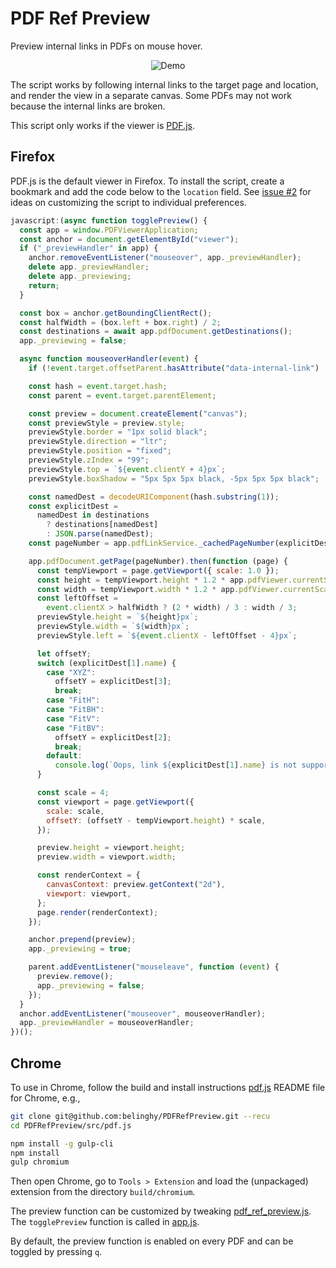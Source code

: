 # PDF Ref Preview

Preview internal links in PDFs on mouse hover.

<p align="center">
  <img title="Demo" src="https://raw.githubusercontent.com/belinghy/PDFRefPreview/assets/assets/demo.gif">
</p>

The script works by following internal links to the target page and location, and render the view in a separate canvas. Some PDFs may not work because the internal links are broken.

This script only works if the viewer is [PDF.js](https://github.com/mozilla/pdf.js/).

## Firefox

PDF.js is the default viewer in Firefox. To install the script, create a bookmark and add the code below to the `location` field.
See [issue #2](https://github.com/belinghy/PDFRefPreview/issues/2) for ideas on customizing the script to individual preferences.

```js
javascript:(async function togglePreview() {
  const app = window.PDFViewerApplication;
  const anchor = document.getElementById("viewer");
  if ("_previewHandler" in app) {
    anchor.removeEventListener("mouseover", app._previewHandler);
    delete app._previewHandler;
    delete app._previewing;
    return;
  }

  const box = anchor.getBoundingClientRect();
  const halfWidth = (box.left + box.right) / 2;
  const destinations = await app.pdfDocument.getDestinations();
  app._previewing = false;

  async function mouseoverHandler(event) {
    if (!event.target.offsetParent.hasAttribute("data-internal-link") || app._previewing) return;

    const hash = event.target.hash;
    const parent = event.target.parentElement;

    const preview = document.createElement("canvas");
    const previewStyle = preview.style;
    previewStyle.border = "1px solid black";
    previewStyle.direction = "ltr";
    previewStyle.position = "fixed";
    previewStyle.zIndex = "99";
    previewStyle.top = `${event.clientY + 4}px`;
    previewStyle.boxShadow = "5px 5px 5px black, -5px 5px 5px black";

    const namedDest = decodeURIComponent(hash.substring(1));
    const explicitDest =
      namedDest in destinations
        ? destinations[namedDest]
        : JSON.parse(namedDest);
    const pageNumber = app.pdfLinkService._cachedPageNumber(explicitDest[0]);

    app.pdfDocument.getPage(pageNumber).then(function (page) {
      const tempViewport = page.getViewport({ scale: 1.0 });
      const height = tempViewport.height * 1.2 * app.pdfViewer.currentScale;
      const width = tempViewport.width * 1.2 * app.pdfViewer.currentScale;
      const leftOffset =
        event.clientX > halfWidth ? (2 * width) / 3 : width / 3;
      previewStyle.height = `${height}px`;
      previewStyle.width = `${width}px`;
      previewStyle.left = `${event.clientX - leftOffset - 4}px`;

      let offsetY;
      switch (explicitDest[1].name) {
        case "XYZ":
          offsetY = explicitDest[3];
          break;
        case "FitH":
        case "FitBH":
        case "FitV":
        case "FitBV":
          offsetY = explicitDest[2];
          break;
        default:
          console.log(`Oops, link ${explicitDest[1].name} is not supported.`);
      }

      const scale = 4;
      const viewport = page.getViewport({
        scale: scale,
        offsetY: (offsetY - tempViewport.height) * scale,
      });

      preview.height = viewport.height;
      preview.width = viewport.width;

      const renderContext = {
        canvasContext: preview.getContext("2d"),
        viewport: viewport,
      };
      page.render(renderContext);
    });

    anchor.prepend(preview);
    app._previewing = true;

    parent.addEventListener("mouseleave", function (event) {
      preview.remove();
      app._previewing = false;
    });
  }
  anchor.addEventListener("mouseover", mouseoverHandler);
  app._previewHandler = mouseoverHandler;
})();
```

## Chrome

To use in Chrome, follow the build and install instructions [pdf.js](src/pdf.js/README.md) README file for Chrome, e.g.,

```sh
git clone git@github.com:belinghy/PDFRefPreview.git --recu
cd PDFRefPreview/src/pdf.js

npm install -g gulp-cli
npm install
gulp chromium
```

Then open Chrome, go to `Tools > Extension` and load the (unpackaged) extension from the directory `build/chromium`.

The preview function can be customized by tweaking [pdf_ref_preview.js](src/pdf.js/web/pdf_ref_preview.js).
The `togglePreview` function is called in [app.js](src/pdf.js/web/app.js).

By default, the preview function is enabled on every PDF and can be toggled by pressing `q`.